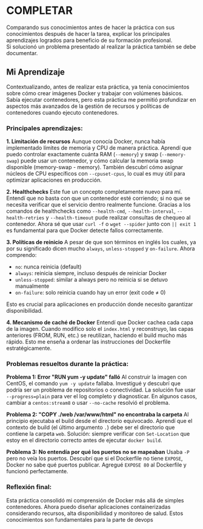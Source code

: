 # COMPLETAR  
Comparando sus conocimientos antes de hacer la práctica con sus conocimientos después de hacer la tarea, explicar los principales aprendizajes logrados para beneficio de su formación profesional.  
Si solucionó un problema presentado al realizar la práctica también se debe documentar.

## Mi Aprendizaje

Contextualizando, antes de realizar esta práctica, ya tenía conocimientos sobre cómo crear imágenes Docker y trabajar con volúmenes básicos. Sabía ejecutar contenedores, pero esta práctica me permitió profundizar en aspectos más avanzados de la gestión de recursos y políticas de contenedores cuando ejecuto contenedores.

### Principales aprendizajes:

**1. Limitación de recursos**
Aunque conocía Docker, nunca había implementado límites de memoria y CPU de manera práctica. Aprendí que puedo controlar exactamente cuánta RAM (`--memory`) y swap (`--memory-swap`) puede usar un contenedor, y cómo calcular la memoria swap disponible (memory-swap - memory). También descubrí cómo asignar núcleos de CPU específicos con `--cpuset-cpus`, lo cual es muy útil para optimizar aplicaciones en producción.

**2. Healthchecks**
Este fue un concepto completamente nuevo para mí. Entendí que no basta con que un contenedor esté corriendo; si no que se necesita verificar que el servicio dentro realmente funcione. Gracias a los comandos de healthchecks como `--health-cmd`, `--health-interval`, `--health-retries` y `--health-timeout` pude realizar consultas de chequeo al contenedor. Ahora sé que usar `curl -f` o `wget --spider` junto con `|| exit 1` es fundamental para que Docker detecte fallos correctamente.

**3. Políticas de reinicio**
A pesar de que son términos en inglés los cuales, ya por su significado dicen mucho `always`, `unless-stopped` y `on-failure`. Ahora comprendo:
- `no`: nunca reinicia (default)
- `always`: reinicia siempre, incluso después de reiniciar Docker
- `unless-stopped`: similar a always pero no reinicia si se detuvo manualmente
- `on-failure`: solo reinicia cuando hay un error (exit code ≠ 0)

Esto es crucial para aplicaciones en producción donde necesito garantizar disponibilidad.

**4. Mecanismo de caché de Docker**
Entendí que Docker cachea cada capa de la imagen. Cuando modifico solo el `index.html` y reconstruyo, las capas anteriores (FROM, RUN, etc.) se reutilizan, haciendo el build mucho más rápido. Esto me enseña a ordenar las instrucciones del Dockerfile estratégicamente.

### Problemas resueltos durante la práctica:

**Problema 1: Error "RUN yum -y update" falló**
Al construir la imagen con CentOS, el comando `yum -y update` fallaba. Investigué y descubrí que podría ser un problema de repositorios o conectividad. La solución fue usar `--progress=plain` para ver el log completo y diagnosticar. En algunos casos, cambiar a `centos:stream8` o usar `--no-cache` resolvió el problema.

**Problema 2: "COPY ./web /var/www/html" no encontraba la carpeta**
Al principio ejecutaba el build desde el directorio equivocado. Aprendí que el contexto de build (el último argumento `.`) debe ser el directorio que contiene la carpeta `web`. Solución: siempre verificar con `Set-Location` que estoy en el directorio correcto antes de ejecutar `docker build`.

**Problema 3: No entendía por qué los puertos no se mapeaban**
Usaba `-P` pero no veía los puertos. Descubrí que si el Dockerfile no tiene `EXPOSE`, Docker no sabe qué puertos publicar. Agregué `EXPOSE 80` al Dockerfile y funcionó perfectamente.

### Reflexión final:

Esta práctica consolidó mi comprensión de Docker más allá de simples contenedores. Ahora puedo diseñar aplicaciones containerizadas considerando recursos, alta disponibilidad y monitoreo de salud. Estos conocimientos son fundamentales para la parte de devops

